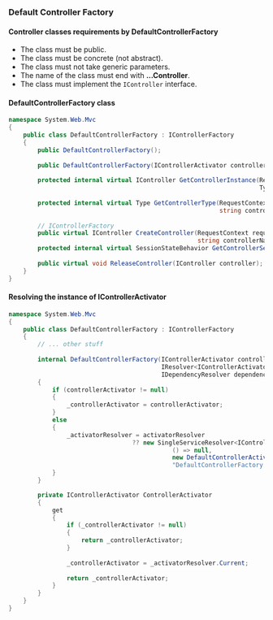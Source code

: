 ### Default Controller Factory

#### Controller classes requirements by DefaultControllerFactory

* The class must be public.
* The class must be concrete (not abstract).
* The class must not take generic parameters.
* The name of the class must end with **...Controller**.
* The class must implement the `IController` interface.

#### DefaultControllerFactory class

``` csharp
namespace System.Web.Mvc
{
    public class DefaultControllerFactory : IControllerFactory
    {
        public DefaultControllerFactory();
        
        public DefaultControllerFactory(IControllerActivator controllerActivator);
        
        protected internal virtual IController GetControllerInstance(RequestContext requestContext, 
                                                                     Type controllerType);
        
        protected internal virtual Type GetControllerType(RequestContext requestContext, 
                                                          string controllerName);
        
        // IControllerFactory
        public virtual IController CreateController(RequestContext requestContext, 
                                                    string controllerName);
        protected internal virtual SessionStateBehavior GetControllerSessionBehavior(RequestContext requestContext,
                                                                                     Type controllerType);
        public virtual void ReleaseController(IController controller);
    }
}
```

#### Resolving the instance of IControllerActivator

``` csharp
namespace System.Web.Mvc
{
    public class DefaultControllerFactory : IControllerFactory
    {
        // ... other stuff
        
        internal DefaultControllerFactory(IControllerActivator controllerActivator, 
                                          IResolver<IControllerActivator> activatorResolver, 
                                          IDependencyResolver dependencyResolver)
        {
            if (controllerActivator != null)
            {
                _controllerActivator = controllerActivator;
            }
            else
            {
                _activatorResolver = activatorResolver 
                                  ?? new SingleServiceResolver<IControllerActivator>(
                                             () => null,
                                             new DefaultControllerActivator(dependencyResolver),
                                             "DefaultControllerFactory constructor");
            }
        }

        private IControllerActivator ControllerActivator
        {
            get
            {
                if (_controllerActivator != null)
                {
                    return _controllerActivator;
                }
                
                _controllerActivator = _activatorResolver.Current;
                
                return _controllerActivator;
            }
        }
    }
}
```
